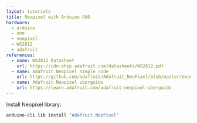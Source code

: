 ```yaml
---
layout: tutorials
title: Neopixel with Arduino UNO
hardware:
  - arduino
  - uno
  - neopixel
  - WS2812
  - adafruit
references:
  - name: WS2812 Datasheet
    url: https://cdn-shop.adafruit.com/datasheets/WS2812.pdf
  - name: Adafruit Neopixel simple code
    url: https://github.com/adafruit/Adafruit_NeoPixel/blob/master/examples/simple/simple.ino
  - name: Adafruit Neopixel uberguide
    url: https://learn.adafruit.com/adafruit-neopixel-uberguide
---
```


Install Neopixel library:

```sh
arduino-cli lib install "Adafruit NeoPixel"
```
